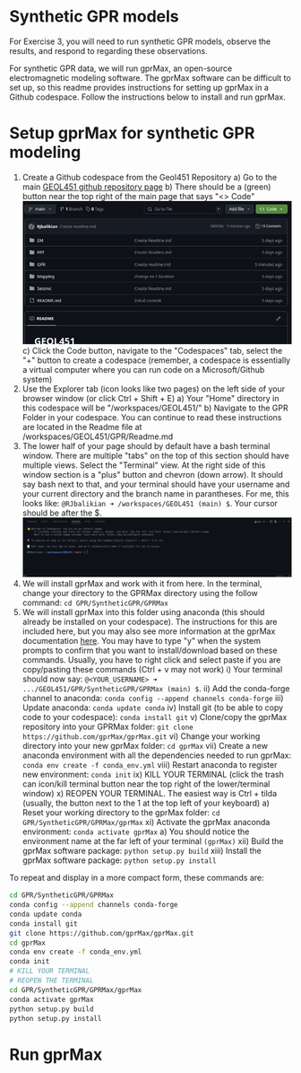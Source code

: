 # Synthetic GPR models

For Exercise 3, you will need to run synthetic GPR models, observe the results, and respond to regarding these observations.

For synthetic GPR data, we will run gprMax, an open-source electromagnetic modeling software. The gprMax software can be difficult to set up, so this readme provides instructions for setting up gprMax in a Github codespace. Follow the instructions below to install and run gprMax.

# Setup gprMax for synthetic GPR modeling
1. Create a Github codespace from the Geol451 Repository
  a) Go to the main [GEOL451 github repository page](https://github.com/RJbalikian/GEOL451)
  b) There should be a (green) button near the top right of the main page that says "<> Code" ![GEOL451Repo with Green Code Button](image.png)
  c) Click the Code button, navigate to the "Codespaces" tab, select the "+" button to create a codespace (remember, a codespace is essentially a virtual computer where you can run code on a Microsoft/Github system)
2. Use the Explorer tab (icon looks like two pages) on the left side of your browser window (or click Ctrl + Shift + E) 
  a) Your "Home" directory in this codespace will be "/workspaces/GEOL451/"
  b) Navigate to the GPR Folder in your codespace. You can continue to read these instructions are located in the Readme file at /workspaces/GEOL451/GPR/Readme.md
3. The lower half of your page should by default have a bash terminal window. There are multiple "tabs" on the top of this section should have multiple views. Select the "Terminal" view. At the right side of this window section is a "plus" button and chevron (down arrow). It should say bash next to that, and your terminal should have your username and your current directory and the branch name in parantheses. For me, this looks like: `@RJbalikian ➜ /workspaces/GEOL451 (main) $`. Your cursor should be after the $.
  ![Default bash terminal in GEOL451](image-1.png)
4. We will install gprMax and work with it from here. In the terminal, change your directory to the GPRMax directory using the follow command: `cd GPR/SyntheticGPR/GPRMax`
5. We will install gprMax into this folder using anaconda (this should already be installed on your codespace). The instructions for this are included here, but you may also see more information at the gprMax documentation [here](https://docs.gprmax.com/en/latest/include_readme.html#installation). You may have to type "y" when the system prompts to confirm that you want to install/download based on these commands. Usually, you have to right click and select paste if you are copy/pasting these commands (Ctrl + v may not work)
  i) Your terminal should now say: `@<YOUR_USERNAME> ➜ .../GEOL451/GPR/SyntheticGPR/GPRMax (main) $`. 
  ii) Add the conda-forge channel to anaconda: `conda config --append channels conda-forge`
  iii) Update anaconda: `conda update conda`
  iv) Install git (to be able to copy code to your codespace): `conda install git`
  v) Clone/copy the gprMax repository into your GPRMax folder: `git clone https://github.com/gprMax/gprMax.git`
  vi) Change your working directory into your new gprMax folder: `cd gprMax`
  vii) Create a new anaconda environment with all the dependencies needed to run gprMax: `conda env create -f conda_env.yml`
  viii) Restart anaconda to register new environment: `conda init`
  ix) KILL YOUR TERMINAL (click the trash can icon/kill terminal button near the top right of the lower/terminal window)
  x) REOPEN YOUR TERMINAL. The easiest way is Ctrl + tilda (usually, the button next to the 1 at the top left of your keyboard)
    a) Reset your working directory to the gprMax folder: `cd GPR/SyntheticGPR/GPRMax/gprMax`
  xi) Activate the gprMax anaconda environment: `conda activate gprMax`
    a) You should notice the environment name at the far left of your terminal `(gprMax)`
  xii) Build the gprMax software package: `python setup.py build`
  xiii) Install the gprMax software package: `python setup.py install`

To repeat and display in a more compact form, these commands are:
```bash
cd GPR/SyntheticGPR/GPRMax
conda config --append channels conda-forge
conda update conda
conda install git
git clone https://github.com/gprMax/gprMax.git
cd gprMax
conda env create -f conda_env.yml
conda init
# KILL YOUR TERMINAL
# REOPEN THE TERMINAL
cd GPR/SyntheticGPR/GPRMax/gprMax
conda activate gprMax
python setup.py build
python setup.py install
```

# Run gprMax
